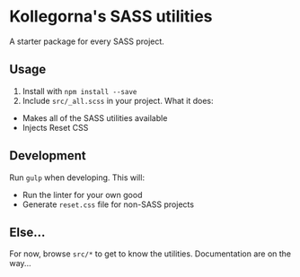 # Kollegorna's SASS utilities

A starter package for every SASS project.

## Usage

1. Install with `npm install --save`
2. Include `src/_all.scss` in your project. What it does:
  - Makes all of the SASS utilities available
  - Injects Reset CSS

## Development

Run `gulp` when developing. This will:

- Run the linter for your own good
- Generate `reset.css` file for non-SASS projects

## Else...

For now, browse `src/*` to get to know the utilities. Documentation are on the way...
